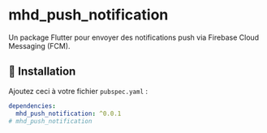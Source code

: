 # mhd_push_notification

Un package Flutter pour envoyer des notifications push via Firebase Cloud Messaging (FCM).

## 🚀 Installation

Ajoutez ceci à votre fichier `pubspec.yaml` :

```yaml
dependencies:
  mhd_push_notification: ^0.0.1
#   m h d _ p u s h _ n o t i f i c a t i o n  
 